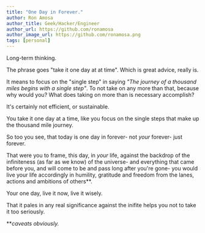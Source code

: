 ```yaml
---
title: "One Day in Forever."
author: Ron Amosa
author_title: Geek/Hacker/Engineer
author_url: https://github.com/ronamosa
author_image_url: https://github.com/ronamosa.png
tags: [personal]
---
```


Long-term thinking.

The phrase goes "take it one day at at time". Which is great advice, really is.

It means to focus on the "single step" in saying *"The journey of a thousand miles begins with a single step"*. To not take on any more than that, because why would you? What does taking on more than is necessary accomplish?

It's certainly not efficient, or sustainable.

<!-- truncate -->

You take it one day at a time, like you focus on the single steps that make up the thousand mile journey.

So too you see, that today is one day in forever- not *your* forever- just forever.

That were you to frame, this day, in *your* life, against the backdrop of the infiniteness (as far as we know) of the universe- and everything that came before you, and will come to be and pass long after you're gone- you would live your life accordingly in humility, gratitude and freedom from the lanes, actions and ambitions of others**.

Your one day, live it now, live it wisely.

That it pales in any real significance against the inifite helps you not to take it too seriously.

***caveats obviously.*
